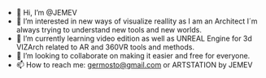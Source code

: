 - 👋 Hi, I’m @JEMEV
- 👀 I’m interested in new ways of visualize reallity as I am an Architect I´m always trying to understand new tools and new worlds.
- 🌱 I’m currently learning video edition as well as UNREAL Engine for 3d VIZArch related to AR and 360VR tools and methods.
- 💞️ I’m looking to collaborate on making it  easier and free for everyone.
- 📫 How to reach me: germosto@gmail.com or ARTSTATION by JEMEV

<!---
JEMEV/JEMEV is a ✨ special ✨ repository because its `README.md` (this file) appears on your GitHub profile.
You can click the Preview link to take a look at your changes.
--->
